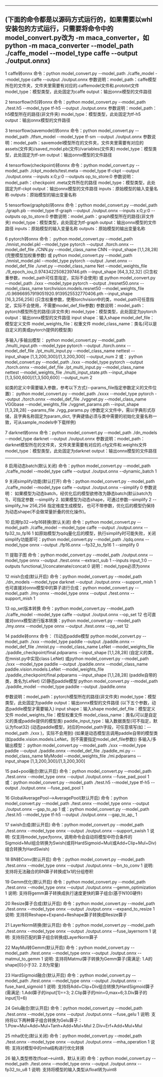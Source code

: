 --------------------------------------------------------------------------------------------
(下面的命令都是以源码方式运行的，如果需要以whl安装包的方式运行，只需要将命令中的model_convert.py改为 -m maca_converter，如python -m maca_converter --model_path ./caffe_model --model_type caffe --output ./output.onnx)
---------------------------------------------------------------------------------------------
1 caffe转onnx
   命令：python model_convert.py --model_path ./caffe_model --model_type caffe --output ./output.onnx
   参数说明：model_path：caffe模型所在的文件夹，文件夹里需要有对应的.caffemodel文件和.prototxt文件
                   model_type：模型类型，此处固定为caffe
                   output：输出onnx模型的文件路径
   
2 tensorflow(h5)转onnx
   命令：python model_convert.py --model_path ./test.h5 --model_type tf-h5  --output ./output.onnx
   参数说明：model_path：h5模型所在的路径(非文件夹)
                   model_type：模型类型，此处固定为tf-h5
                   output：输出onnx模型的文件路径  

3 tensorflow(savemodel)转onnx
   命令：python model_convert.py --model_path ./tfsm_model  --model_type tf-sm --output ./output.onnx
   参数说明：model_path：savemodel模型所在的文件夹，文件夹里需要有对应的assets(文件夹)/saved_model.pb(文件)/variables(文件夹)
                   model_type：模型类型，此处固定为tf-sm
                   output：输出onnx模型的文件路径

4 tensorflow(checkpoint)转onnx
   命令：python model_convert.py --model_path ./ckpt_models/test.meta --model_type tf-ckpt  --output ./output.onnx --inputs x:0,y:0  --outputs op_to_store:0
   参数说明：model_path：checkpoint .meta文件所在的路径
                   model_type：模型类型，此处固定为tf-ckpt
                   output：输出onnx模型的文件路径
                   inputs：原始模型的输入变量名称
                   outputs：原始模型的输出变量名称

5 tensorflow(graphpb)转onnx
   命令：python model_convert.py --model_path ./graph.pb  --model_type tf-graph  --output ./output.onnx --inputs x:0,y:0  --outputs op_to_store:0
   参数说明：model_path：graph模型所在的路径(非文件夹)
                   model_type：模型类型，此处固定为tf-graph
                   output：输出onnx模型的文件路径
                   inputs：原始模型的输入变量名称
                   outputs：原始模型的输出变量名称

6 pytorch转onnx
   命令： python model_convert.py --model_path ./mnist_model.pkl  --model_type pytorch  --output ./torch.onnx  --model_def_file  ./CNN.py  --model_class_name CNN --input_shape [1,1,28,28]   (完整模型加权重参数)
              或 python model_convert.py --model_path ./mnist_model.pkl  --model_type pytorch  --output ./unet.onnx  --model_def_file  ./unet.py   --model_class_name Net  --model_weights_file ./9_epoch_iou_0.9743422508239746.pth  --input_shape [64,3,32,32]  (只含权重参数，model_path可任意指定，实际不会使用)
              或 python model_convert.py --model_path ./xxx --model_type pytorch  --output ./resnet50.onnx  --model_class_name torchvision.models.resnet50  --model_weights_file ./0.96966957919051920.9139525532770406.pth   --input_shape [16,3,256,256]  (只含权重参数，使用torchvision中的类，model_path可任意指定，实际不会使用，不需要model_def_file参数)
   参数说明：model_path：pytorch模型所在的路径(非文件夹)
                   model_type：模型类型，此处固定为pytorch
                   output：输出onnx模型的文件路径
                   input shape：输入shape
                   model_def_file：模型定义文件
                   model_weights_file：权重文件
                   model_class_name：类名(可以是自定义的类或pytorch提供的模型类)

   多输入/多输出模型：
     python model_convert.py --model_path ./multi_input.pth  --model_type pytorch  --output ./torch.onnx  --model_def_file  ./pt_multi_input.py   --model_class_name nettest --input_shape [1,3,200,300]/[1,3,200,300] --output_num 2
   或：
     python model_convert.py --model_path ./xxx   --model_type pytorch  --output ./torch.onnx  --model_def_file  ./pt_multi_input.py   --model_class_name nettest  --model_weights_file ./multi_input_state.pth  --input_shape [1,3,500,600]/[1,3,500,600] --output_num 2  

   如类的定义中需要输入参数，参考以下方式(--params_file指定参数定义的文件位置)：
     python model_convert.py --model_path ./xxxx   --model_type pytorch  --output ./torch.onnx  --model_def_file  ./vggnet.py   --model_class_name VGGbase  --model_weights_file ./vggnet_params.pth  --input_shape [1,3,28,28] --params_file ./vgg_params.py 
   (参数定义文件中，需以字典形式存储，且字典名称固定为param_dict, 字典键值必须与类中需要的初始化变量名称一致，可从sample_models中下载样例)      

7 darknet转onnx
   命令：python model_convert.py --model_path ./dn_models --model_type darknet  --output ./output.onnx
   参数说明：model_path：darknet模型所在的文件夹，文件夹里需要有对应的.cfg文件和.weights文件
                   model_type：模型类型，此处固定为darknet
                   output：输出onnx模型的文件路径

****************************************************************************************
8 启用动态batch(默认关闭)
   命令：python model_convert.py --model_path ./caffe_model --model_type caffe --output ./output.onnx  --dynamic_batch 1
                
9 关闭simplify功能(默认打开)
   命令：python model_convert.py --model_path ./caffe_model --model_type caffe --output ./output.onnx  --simplify 0
   参数说明：
            如果模型为动态batch，经优化后的模型欲修改为静态batch(默认batch为1)，可指定参数 --simplify 2.
            如果模型为动态shape，可通过参数--simplify 2 --simplify_hw 256,256 指定维度生成模型，
            也可不带参数，优化后的模型仍保持为动态shape(不会做常量折叠的优化操作)。

10 启用fp32-->fp16转换(默认关闭)
   命令：python model_convert.py --model_path ./caffe_model --model_type caffe --output ./output.onnx  --fp32_to_fp16 1
   如原始模型为qdq量化后的模型，执行simplify时可能失败，关闭simplify功能即可：python model_convert.py --model_path ./qdq.onnx --model_type onnx --output ./fp16.onnx  --fp32_to_fp16 1 --simplify 0

11 提取子图
   命令：python model_convert.py --model_path ./output.onnx  --model_type onnx   --output ./test.onnx  --extract_sub 1 --inputs input_1:0  --outputs functional_1/concatenate/concat:0
   说明：model_type必须为onnx

12 mish合成(默认开启)
   命令：python model_convert.py --model_path ./dn_models --model_type darknet  --output ./output.onnx --support_mish 1
   也可直接对onnx模型中的算子进行合成：python model_convert.py --model_path ./my.onnx --model_type onnx --output ./test.onnx  --support_mish 1

13 op_set版本转换
   命令：python model_convert.py --model_path ./caffe_model --model_type caffe --output ./output.onnx  --op_set 12
   也可直接对onnx模型进行版本转换：python model_convert.py --model_path ./my.onnx --model_type onnx --output ./test.onnx  --op_set 12

14 paddle转onnx
   命令：
          (1)动态paddle模型
            python model_convert.py --model_path ./xxx   --model_type paddle   --output ./paddle.onnx  --model_def_file  ./mnist.py --model_class_name LeNet  --model_weights_file ./paddle_checkpoint/final.pdparams --input_shape [1,1,28,28]  (自定义的类，在mnist.py中实现class LeNet)
          或python model_convert.py --model_path ./xxx  --model_type paddle   --output ./paddle.onnx  --model_class_name paddle.vision.models.LeNet  --model_weights_file ./paddle_checkpoint/final.pdparams --input_shape [1,1,28,28]    (paddle自带的类，类名为LeNet)
        (2)静态paddle模型
          python model_convert.py --model_path ./paddle_model   --model_type paddle   --output ./paddle.onnx 
           
   参数说明：model_path：pytorch模型所在的路径(非文件夹)
                   model_type：模型类型，此处固定为paddle
                   output：输出onnx模型的文件路径
                   (以下五个参数，动态paddle模型才需要输入)
                   input shape：输入shape
                   model_def_file：模型定义文件
                   model_weights_file：模型权重文件
                   model_class_name：类名(可以是自定义的类或paddle提供的模型类)
                   paddle_input_type：输入数据类型(可不指定，默认为float32)
                   (动态paddle模型，对应的model_path字段，可任意填写(如：--model_path ./xxx )，实际不会用到)
                   (如果是动态模型且调用paddle自带的模型类(如paddle.vision.models.LeNet，则不需要指定model_def_file参数))
   多输入/多输出模型：
     python model_convert.py --model_path ./xxx   --model_type paddle  --output ./paddle.onnx  --model_def_file  ./paddle_mi.py  --model_class_name MyModel  --model_weights_file ./mi.pdparams --input_shape [1,3,200,300]/[1,3,200,300]
      
15 pad+pool融合(默认开启)
   命令：python model_convert.py --model_path ./test.onnx --model_type onnx --output ./output.onnx  --fuse_pad_pool 1
   或：python model_convert.py --model_path ./test.h5 --model_type tf-h5  --output ./output.onnx --fuse_pad_pool 1
   
16 GlobalAveragePool-->AveragePool(默认开启)
   命令：python model_convert.py --model_path ./test.onnx --model_type onnx --output ./output.onnx  --gap_to_ap 1
   或：python model_convert.py --model_path ./test.h5 --model_type tf-h5  --output ./output.onnx --gap_to_ap_ 1

17 swish合成(默认开启)
   命令：python model_convert.py --model_path ./test.onnx --model_type onnx --output ./output.onnx --support_swish 1
   说明: 仅支持model_type为onnx, 调用命令会自动将模型中符合条件的Sigmoid+Mul组合转换为Swish(或将HardSigmoid+Mul(或Add+Clip+Mul+Div)组合转换为HardSwish)

18 BN转Conv(默认开启)
   命令：python model_convert.py --model_path ./test.onnx --model_type onnx --output ./output.onnx --bn_to_conv 1
   说明: 支持将无法融合的BN算子转换成1x1的分组卷积

19 Gemm优化(默认开启)
   命令：python model_convert.py --model_path ./test.onnx --model_type onnx --output ./output.onnx --gemm_optimization 1
   说明: 支持将gemm算子转换成执行速度更快的算子组合(基于N100硬件)

20 Resize算子合成(默认开启)
   命令：python model_convert.py --model_path ./test.onnx --model_type onnx --output ./output.onnx --expand_to_resize 1
   说明: 支持将Reshape+Expand+Reshape算子转换成Resize算子        

21 LayerNorm转换(默认开启)
   命令：python model_convert.py --model_path ./test.onnx --model_type onnx --output ./output.onnx --fuse_layernorm 1
   说明: 支持将匹配的算子组合转换成LayerNorm算子

22 MayMul转Gemm(默认开启)
   命令：python model_convert.py --model_path ./test.onnx --model_type onnx --output ./output.onnx --matmul_to_gemm 1
   说明: 支持将Matmul算子转换为Gemm算子(需满足: 1.A的shape[0]小于32. 2.B为常量) 

23 HardSigmoid融合(默认开启)
   命令：python model_convert.py --model_path ./test.onnx --model_type onnx --output ./output.onnx --fuse_hard_sigmoid 1
   说明: 支持将Add+Clip+Div组合转换为HardSigmoid算子(需满足: 1.Add算子的input[1]==3; 2.Clip算子的min=0,max=6;3.Div算子的input[1]=6)

24 Gelu融合(默认开启)
   命令：python model_convert.py --model_path ./test.onnx --model_type onnx --output ./output.onnx --fuse_gelu 1
   说明: 支持将以下两种算子组合转换为Gelu算子：
         1.Pow+Mul+Add+Mul+Tanh+Add+Mul+Mul
         2.Div+Erf+Add+Mul+Mul

25 mha优化(默认关闭)
   命令：python model_convert.py --model_path ./test.onnx --model_type onnx --output ./output.onnx --mha_operation 1
   说明: 支持对模型中的mha结构进行优化转换

26 输入类型修改(float-->uint8，默认关闭)
   命令：python model_convert.py --model_path ./test.onnx --model_type onnx --output ./output.onnx --fp32_to_u8 1
   说明: 支持将模型的输入类型从float转为uint8            
